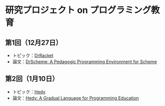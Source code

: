 # 研究プロジェクト on プログラミング教育

## 第1回（12月27日）

- トピック：[DrRacket](https://racket-lang.org/)
- 論文：[DrScheme: A Pedagogic Programming Environment for Scheme](https://cs.brown.edu/~sk/Publications/Papers/Published/fffkf-drscheme/paper.pdf)

## 第2回（1月10日）

- トピック：[Hedy](https://www.hedy.org/hedy/)
- 論文：[Hedy: A Gradual Language for Programming Education
](https://hedycode.com/research/Hedy_A_Gradual_Language_for_Programming_Education_2020.pdf)